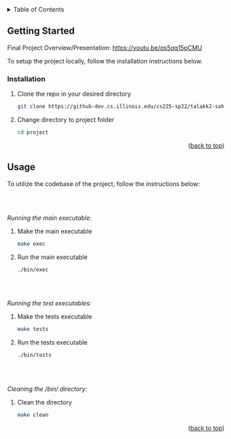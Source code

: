 <!-- TABLE OF CONTENTS -->
<details>
  <summary>Table of Contents</summary>
  <ol>
    <li>
      <a href="#getting-started">Getting Started</a>
      <ul>
        <li><a href="#prerequisites">Prerequisites</a></li>
        <li><a href="#installation">Installation</a></li>
      </ul>
    </li>
    <li><a href="#usage">Usage</a></li>
  </ol>
</details>

<!-- GETTING STARTED -->
## Getting Started

Final Project Overview/Presentation: https://youtu.be/qs5qq15pCMU

To setup the project locally, follow the installation instructions below.

### Installation

1. Clone the repo in your desired directory
   ```sh
   git clone https://github-dev.cs.illinois.edu/cs225-sp22/talakk2-sahme73-jameslu2-mcasper3.git
   ```
2. Change directory to project folder
   ```sh
   cd project
   ```

<p align="right">(<a href="#top">back to top</a>)</p>

<!-- USAGE EXAMPLES -->
## Usage

To utilize the codebase of the project, follow the instructions below:

<br></br>

_Running the main executable:_
1. Make the main executable
   ```sh
   make exec
   ```
2. Run the main executable
   ```sh
   ./bin/exec
   ```

<br></br>

_Running the test executables:_
1. Make the tests executable
   ```sh
   make tests
   ```
2. Run the tests executable
   ```sh
   ./bin/tests
   ```

<br></br>

_Cleaning the /bin/ directory:_
1. Clean the directory
   ```sh
   make clean
   ```

<p align="right">(<a href="#top">back to top</a>)</p>
